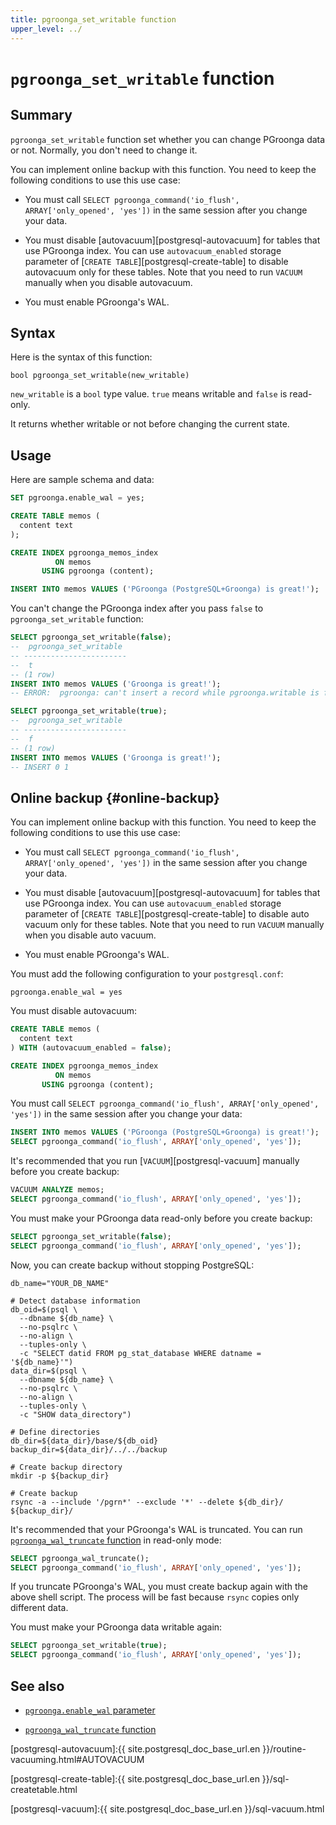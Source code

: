 ```yaml
---
title: pgroonga_set_writable function
upper_level: ../
---
```


# `pgroonga_set_writable` function

## Summary

`pgroonga_set_writable` function set whether you can change PGroonga data or not. Normally, you don't need to change it.

You can implement online backup with this function. You need to keep the following conditions to use this use case:

  * You must call `SELECT pgroonga_command('io_flush', ARRAY['only_opened', 'yes'])` in the same session after you change your data.

  * You must disable [autovacuum][postgresql-autovacuum] for tables that use PGroonga index. You can use `autovacuum_enabled` storage parameter of [`CREATE TABLE`][postgresql-create-table] to disable autovacuum only for these tables. Note that you need to run `VACUUM` manually when you disable autovacuum.

  * You must enable PGroonga's WAL.

## Syntax

Here is the syntax of this function:

```text
bool pgroonga_set_writable(new_writable)
```

`new_writable` is a `bool` type value. `true` means writable and `false` is read-only.

It returns whether writable or not before changing the current state.

## Usage

Here are sample schema and data:

```sql
SET pgroonga.enable_wal = yes;

CREATE TABLE memos (
  content text
);

CREATE INDEX pgroonga_memos_index
          ON memos
       USING pgroonga (content);

INSERT INTO memos VALUES ('PGroonga (PostgreSQL+Groonga) is great!');
```

You can't change the PGroonga index after you pass `false` to `pgroonga_set_writable` function:

```sql
SELECT pgroonga_set_writable(false);
--  pgroonga_set_writable 
-- -----------------------
--  t
-- (1 row)
INSERT INTO memos VALUES ('Groonga is great!');
-- ERROR:  pgroonga: can't insert a record while pgroonga.writable is false
```

```sql
SELECT pgroonga_set_writable(true);
--  pgroonga_set_writable 
-- -----------------------
--  f
-- (1 row)
INSERT INTO memos VALUES ('Groonga is great!');
-- INSERT 0 1
```

## Online backup {#online-backup}

You can implement online backup with this function. You need to keep the following conditions to use this use case:

  * You must call `SELECT pgroonga_command('io_flush', ARRAY['only_opened', 'yes'])` in the same session after you change your data.

  * You must disable [autovacuum][postgresql-autovacuum] for tables that use PGroonga index. You can use `autovacuum_enabled` storage parameter of [`CREATE TABLE`][postgresql-create-table] to disable auto vacuum only for these tables. Note that you need to run `VACUUM` manually when you disable auto vacuum.

  * You must enable PGroonga's WAL.

You must add the following configuration to your `postgresql.conf`:

```text
pgroonga.enable_wal = yes
```

You must disable autovacuum:

```sql
CREATE TABLE memos (
  content text
) WITH (autovacuum_enabled = false);

CREATE INDEX pgroonga_memos_index
          ON memos
       USING pgroonga (content);
```

You must call `SELECT pgroonga_command('io_flush', ARRAY['only_opened', 'yes'])` in the same session after you change your data:

```sql
INSERT INTO memos VALUES ('PGroonga (PostgreSQL+Groonga) is great!');
SELECT pgroonga_command('io_flush', ARRAY['only_opened', 'yes']);
```

It's recommended that you run [`VACUUM`][postgresql-vacuum] manually before you create backup:

```sql
VACUUM ANALYZE memos;
SELECT pgroonga_command('io_flush', ARRAY['only_opened', 'yes']);
```

You must make your PGroonga data read-only before you create backup:

```sql
SELECT pgroonga_set_writable(false);
SELECT pgroonga_command('io_flush', ARRAY['only_opened', 'yes']);
```

Now, you can create backup without stopping PostgreSQL:

```shell
db_name="YOUR_DB_NAME"

# Detect database information
db_oid=$(psql \
  --dbname ${db_name} \
  --no-psqlrc \
  --no-align \
  --tuples-only \
  -c "SELECT datid FROM pg_stat_database WHERE datname = '${db_name}'")
data_dir=$(psql \
  --dbname ${db_name} \
  --no-psqlrc \
  --no-align \
  --tuples-only \
  -c "SHOW data_directory")

# Define directories
db_dir=${data_dir}/base/${db_oid}
backup_dir=${data_dir}/../../backup

# Create backup directory
mkdir -p ${backup_dir}

# Create backup
rsync -a --include '/pgrn*' --exclude '*' --delete ${db_dir}/ ${backup_dir}/
```

It's recommended that your PGroonga's WAL is truncated. You can run [`pgroonga_wal_truncate` function][wal-truncate] in read-only mode:

```sql
SELECT pgroonga_wal_truncate();
SELECT pgroonga_command('io_flush', ARRAY['only_opened', 'yes']);
```

If you truncate PGroonga's WAL, you must create backup again with the above shell script. The process will be fast because `rsync` copies only different data.

You must make your PGroonga data writable again:

```sql
SELECT pgroonga_set_writable(true);
SELECT pgroonga_command('io_flush', ARRAY['only_opened', 'yes']);
```

## See also

  * [`pgroonga.enable_wal` parameter][enable-wal]

  * [`pgroonga_wal_truncate` function][wal-truncate]

[postgresql-autovacuum]:{{ site.postgresql_doc_base_url.en }}/routine-vacuuming.html#AUTOVACUUM

[postgresql-create-table]:{{ site.postgresql_doc_base_url.en }}/sql-createtable.html

[postgresql-vacuum]:{{ site.postgresql_doc_base_url.en }}/sql-vacuum.html

[enable-wal]:../parameters/enable-wal.html

[wal-truncate]:pgroonga-wal-truncate.html
